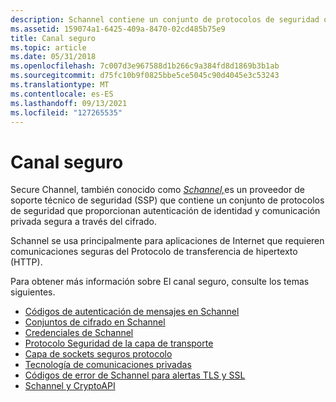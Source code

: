 ```yaml
---
description: Schannel contiene un conjunto de protocolos de seguridad que proporcionan autenticación de identidad y comunicación privada segura a través del cifrado.
ms.assetid: 159074a1-6425-409a-8470-02cd485b75e9
title: Canal seguro
ms.topic: article
ms.date: 05/31/2018
ms.openlocfilehash: 7c007d3e967588d1b266c9a384fd8d1869b3b1ab
ms.sourcegitcommit: d75fc10b9f0825bbe5ce5045c90d4045e3c53243
ms.translationtype: MT
ms.contentlocale: es-ES
ms.lasthandoff: 09/13/2021
ms.locfileid: "127265535"
---
```

# <a name="secure-channel"></a>Canal seguro

Secure Channel, también conocido como [](../secgloss/s-gly.md) [*Schannel,*](../secgloss/s-gly.md)es un proveedor de soporte técnico de seguridad (SSP) que contiene un conjunto de protocolos de seguridad que proporcionan autenticación de identidad y comunicación privada segura a través del cifrado.

Schannel se usa principalmente para aplicaciones de Internet que requieren comunicaciones seguras del Protocolo de transferencia de hipertexto (HTTP).

Para obtener más información sobre El canal seguro, consulte los temas siguientes.

-   [Códigos de autenticación de mensajes en Schannel](message-authentication-codes-in-schannel.md)
-   [Conjuntos de cifrado en Schannel](cipher-suites-in-schannel.md)
-   [Credenciales de Schannel](schannel-credentials.md)
-   [Protocolo Seguridad de la capa de transporte](transport-layer-security-protocol.md)
-   [Capa de sockets seguros protocolo](secure-sockets-layer-protocol.md)
-   [Tecnología de comunicaciones privadas](private-communications-technology.md)
-   [Códigos de error de Schannel para alertas TLS y SSL](schannel-error-codes-for-tls-and-ssl-alerts.md)
-   [Schannel y CryptoAPI](schannel-and-cryptoapi.md)

 

 
